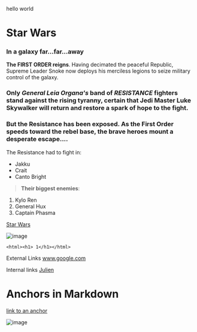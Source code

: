 hello world
# Star Wars  
### In a galaxy far...far...away

**The FIRST ORDER reigns**. Having decimated the peaceful Republic, Supreme Leader Snoke now deploys his merciless legions to seize military control of the galaxy.   
### Only _**General Leia Organa's**_ band of _RESISTANCE_ fighters stand against the rising tyranny, certain that **Jedi Master Luke Skywalker** will return and restore a spark of hope to the fight.     
  ### But the Resistance has been exposed. As the First Order speeds toward the rebel base, the brave heroes mount a desperate escape....

The Resistance had to fight in:
* Jakku  
* Crait  
* Canto Bright


>**Their biggest enemies**:   
1. Kylo Ren
  2. General Hux   
3. Captain Phasma



[Star Wars](https://www.oxigenio.fm/wp-content/uploads/2019/04/star-wars-episode-9.jpg)

![image](https://www.oxigenio.fm/wp-content/uploads/2019/04/star-wars-episode-9.jpg "star wars") 

```<html><h1> 1</h1></html>```

External Links
www.google.com

Internal links [Julien](../../../julien)


# Anchors in Markdown 
[link to an anchor](#anchors-in-markdown)

![image](episode.8.jpg)